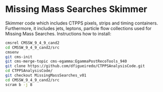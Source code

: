 # Missing Mass Searches Skimmer
Skimmer code which includes CTPPS pixels, strips and timing containers. Furthermore, it includes jets, leptons, particle flow collections used for Missing Mass Searches.
Instructions how to install:

```sh
cmsrel CMSSW_9_4_9_cand2
cd CMSSW_9_4_9_cand2/src
cmsenv
git cms-init
git cms-merge-topic cms-egamma:EgammaPostRecoTools_940
git clone https://github.com/dfigueiredo/CTPPSAnalysisCode.git
cd CTPPSAnalysisCode/
git checkout MissingMassSearches_v01
cd CMSSW_9_4_9_cand2/src
scram b -j 8
```
